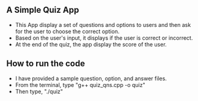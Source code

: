 ## A Simple Quiz App
- This App display a set of questions and options to users and then ask for the user to choose the correct option.
- Based on the user's input, it displays if the user is correct or incorrect.
- At the end of the quiz, the app display the score of the user.

## How to run the code
- I have provided a sample question, option, and answer files.
- From the terminal, type "g++ quiz_qns.cpp -o quiz"
- Then type, "./quiz" 
